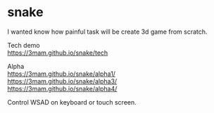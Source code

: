 # snake

I wanted know how painful task will be create 3d game from scratch.

Tech demo
<br>
https://3mam.github.io/snake/tech


Alpha
<br>
https://3mam.github.io/snake/alpha1/
<br>
https://3mam.github.io/snake/alpha3/
<br>
https://3mam.github.io/snake/alpha4/


Control WSAD on keyboard or touch screen.
